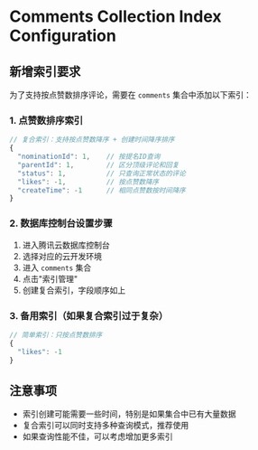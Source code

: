 # Comments Collection Index Configuration

## 新增索引要求

为了支持按点赞数排序评论，需要在 `comments` 集合中添加以下索引：

### 1. 点赞数排序索引
```javascript
// 复合索引：支持按点赞数降序 + 创建时间降序排序
{
  "nominationId": 1,    // 按提名ID查询
  "parentId": 1,        // 区分顶级评论和回复
  "status": 1,          // 只查询正常状态的评论
  "likes": -1,          // 按点赞数降序
  "createTime": -1      // 相同点赞数按时间降序
}
```

### 2. 数据库控制台设置步骤
1. 进入腾讯云数据库控制台
2. 选择对应的云开发环境
3. 进入 `comments` 集合
4. 点击"索引管理"
5. 创建复合索引，字段顺序如上

### 3. 备用索引（如果复合索引过于复杂）
```javascript
// 简单索引：只按点赞数排序
{
  "likes": -1
}
```

## 注意事项

- 索引创建可能需要一些时间，特别是如果集合中已有大量数据
- 复合索引可以同时支持多种查询模式，推荐使用
- 如果查询性能不佳，可以考虑增加更多索引
